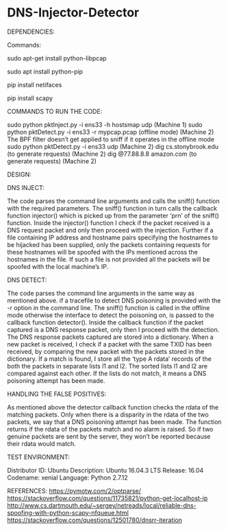 # DNS-Injector-Detector

DEPENDENCIES:

Commands:

  sudo apt-get install python-libpcap 
  
  sudo apt install python-pip
  
  pip install netifaces
  
  pip install scapy



COMMANDS TO RUN THE CODE:

  sudo python pktInject.py -i ens33 -h hostsmap udp      (Machine 1)
  sudo python pktDetect.py -i ens33 -r mypcap.pcap      (offline mode) (Machine 2)
  The BPF filter doesn’t get applied to sniff if it operates in the offline mode
  sudo python pktDetect.py -i ens33  udp                        (Machine 2)
  dig cs.stonybrook.edu (to generate requests)               (Machine 2)
  dig @77.88.8.8 amazon.com (to generate requests)    (Machine 2)
  
  

DESIGN:

DNS INJECT:

  The code parses the command line arguments and calls the sniff() function with the 
  required parameters. The sniff() function in turn calls the callback function injector() which is 
  picked up from the parameter ‘prn’ of the sniff() function.
  Inside the injector() function I check if the packet received is a DNS request packet and only then
  proceed with the injection. Further if a file containing IP address and hostname pairs 
  specifying the hostnames to be hijacked has been supplied, only the packets containing 
  requests for these hostnames will be spoofed with the IPs mentioned across the hostnames in 
  the file. If such a file is not provided all the packets will be spoofed with the local machine’s IP.

DNS DETECT:

  The code parses the command line arguments in the same way as mentioned above. if a tracefile 
  to detect DNS poisoning is provided with the -r option in the command line. The sniff() function 
  is called in the offline mode otherwise the interface to detect the poisoning on, is passed to the 
  callback function detector(). Inside the callback function if the packet captured is a DNS 
  response packet, only then I proceed with the detection. The DNS response packets captured 
  are stored into a dictionary. When a new packet is received, I check if a packet with the same 
  TXID has been received, by comparing the new packet with the packets stored in the dictionary. 
  If a match is found, I store all the ‘type A rdata’ records of the both the packets in separate lists l1 
  and l2. The sorted lists l1 and l2 are compared against each other. If the lists do not match, it means a
  DNS poisoning attempt has been made.
  
  

HANDLING THE FALSE POSITIVES:

  As mentioned above the detector callback function checks the rdata of the matching packets. 
  Only when there is a disparity in the rdata of the two packets, we say that a DNS poisoning 
  attempt has been made. The function returns if the rdata of the packets match and no alarm is raised.
  So if two genuine packets are sent by the server, they won’t be reported because their rdata would match.
  
  

TEST ENVIRONMENT:

  Distributor ID:	Ubuntu
  Description:		Ubuntu 16.04.3 LTS
  Release:		16.04
  Codename:		xenial
  Language: 		Python 2.7.12
  
  

REFERENCES:
  https://pymotw.com/2/optparse/
  https://stackoverflow.com/questions/11735821/python-get-localhost-ip 
  http://www.cs.dartmouth.edu/~sergey/netreads/local/reliable-dns-spoofing-with-python-scapy-nfqueue.html
  https://stackoverflow.com/questions/12501780/dnsrr-iteration





 




